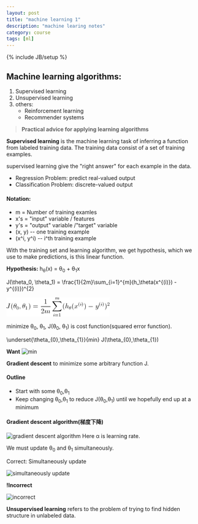 ```yaml
---
layout: post
title: "machine learning 1"
description: "machine learing notes"
category: course
tags: [ml]
---
```

{% include JB/setup %}

## Machine learning algorithms:
1. Supervised learning
2. Unsupervised learning
3. others: 
    + Reinforcement learning
    + Recommender systems

> **Practical advice for applying learning algorithms**

**Supervised learning** is the machine learning task of inferring a function from labeled training data. The training data consist of a set of training examples.

supervised learning give the "right answer" for each example in the data.

+ Regression Problem: predict real-valued output
+ Classification Problem: discrete-valued output

#### Notation:
+ m = Number of training examles
+ x's = "input" variable / features
+ y's = "output" variable /"target" variable
+ (x, y) -- one training example
+ (x^i, y^i) -- i^th training example

With the training set and learning algorithm, we get hypothesis, which we use to make predictions, is this linear function.

**Hypothesis:** h<sub>θ</sub>(x) = θ<sub>0</sub> + θ<sub>1</sub>x


J(\theta_0, \theta_1) = \frac{1}{2m}\sum_{i=1}^{m}(h_\theta(x^{(i)}) - y^{(i)})^{2}

![cost function](/images/ml/1-1.gif)

minimize θ<sub>0</sub>, θ<sub>1</sub>, J(θ<sub>0</sub>, θ<sub>1</sub>) is cost function(squared error function).

\underset{\theta_{0},\theta_{1}}{min} J(\theta_{0},\theta_{1})

**Want** ![min](http://latex.codecogs.com/gif.latex?\underset{\theta_{0},\theta_{1}}{min}J(\theta_{0},\theta_{1}))



**Gradient descent** to minimize some arbitrary function J.

#### Outline
+ Start with some θ<sub>0</sub>,θ<sub>1</sub>
+ Keep changing θ<sub>0</sub>,θ<sub>1</sub> to reduce J(θ<sub>0</sub>,θ<sub>1</sub>) until we hopefully end up at a minimum

#### Gradient descent algorithm(梯度下降)
![gradient descent algorithm](http://latex.codecogs.com/gif.latex?repeat\&space;until\&space;convergence&space;\left\{&space;\theta_{j}&space;:=\theta_{j}&space;-&space;\alpha\frac{\partial&space;}{\partial\theta_{j}}J(\theta_{0},\theta{1})&space;\&space;(for\&space;j=0&space;\&space;and&space;\&space;j&space;=&space;1)&space;\right&space;\})
Here α is learning rate. 

We must update θ<sub>0</sub> and θ<sub>1</sub> simultaneously.

Correct: Simultaneously update

![simultaneously update](http://latex.codecogs.com/gif.latex?\\*&space;temp0&space;:=&space;\theta_{0}&space;-&space;\alpha\frac{\partial&space;}{\partial&space;\theta_{0}}J(\theta_{0},\theta_{1})&space;\\*&space;temp1&space;:=&space;\theta_{1}&space;-&space;\alpha\frac{\partial&space;}{\partial&space;\theta_{1}}J(\theta_{0},\theta_{1})&space;\\*&space;\theta_{0}:=temp0&space;\\*&space;\theta_{1}:=temp1)

**!Incorrect**

![incorrect](http://latex.codecogs.com/gif.latex?\\*&space;temp0&space;:=&space;\theta_{0}&space;-&space;\alpha\frac{\partial&space;}{\partial&space;\theta_{0}}J(\theta_{0},\theta_{1})&space;\\*&space;\theta_{0}:=temp0&space;\\*&space;temp1&space;:=&space;\theta_{1}&space;-&space;\alpha\frac{\partial&space;}{\partial&space;\theta_{1}}J(\theta_{0},\theta_{1})&space;\\*&space;\theta_{1}:=temp1)

**Unsupervised learning** refers to the problem of trying to find hidden structure in unlabeled data.
